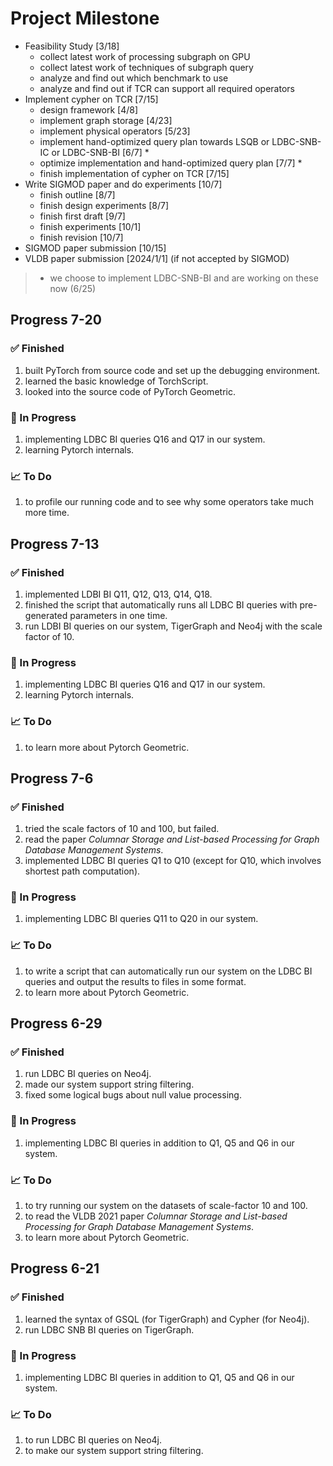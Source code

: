 # Project Milestone
- Feasibility Study [3/18]
  - collect latest work of processing subgraph on GPU
  - collect latest work of techniques of subgraph query
  - analyze and find out which benchmark to use
  - analyze and find out if TCR can support all required operators
- Implement cypher on TCR [7/15]
  - design framework [4/8]
  - implement graph storage [4/23]
  - implement physical operators [5/23]
  - implement hand-optimized query plan towards LSQB or LDBC-SNB-IC or LDBC-SNB-BI [6/7] *
  - optimize implementation and hand-optimized query plan [7/7] *
  - finish implementation of cypher on TCR [7/15]
- Write SIGMOD paper and do experiments [10/7]
  - finish outline [8/7]
  - finish design experiments [8/7]
  - finish first draft [9/7]
  - finish experiments [10/1]
  - finish revision [10/7]
- SIGMOD paper submission [10/15]
- VLDB paper submission [2024/1/1] (if not accepted by SIGMOD)

> * we choose to implement LDBC-SNB-BI and are working on these now (6/25)

## Progress 7-20

### ✅ Finished 
1. built PyTorch from source code and set up the debugging environment.
2. learned the basic knowledge of TorchScript.
3. looked into the source code of PyTorch Geometric.
### 👷 In Progress
1. implementing LDBC BI queries Q16 and Q17 in our system.
2. learning Pytorch internals.
### 📈 To Do
1. to profile our running code and to see why some operators take much more time.


## Progress 7-13

### ✅ Finished 
1. implemented LDBI BI Q11, Q12, Q13, Q14, Q18.
2. finished the script that automatically runs all LDBC BI queries with pre-generated parameters in one time.
3. run LDBI BI queries on our system, TigerGraph and Neo4j with the scale factor of 10.
### 👷 In Progress
1. implementing LDBC BI queries Q16 and Q17 in our system.
2. learning Pytorch internals.
### 📈 To Do
1. to learn more about Pytorch Geometric.

## Progress 7-6

### ✅ Finished 
1. tried the scale factors of 10 and 100, but failed.
2. read the paper _Columnar Storage and List-based Processing for Graph Database Management Systems_.
3. implemented LDBC BI queries Q1 to Q10 (except for Q10, which involves shortest path computation).
### 👷 In Progress
1. implementing LDBC BI queries Q11 to Q20 in our system.
### 📈 To Do
1. to write a script that can automatically run our system on the LDBC BI queries and output the results to files in some format.
2. to learn more about Pytorch Geometric.

## Progress 6-29

### ✅ Finished 
1. run LDBC BI queries on Neo4j.
2. made our system support string filtering.
3. fixed some logical bugs about null value processing.
### 👷 In Progress
1. implementing LDBC BI queries in addition to Q1, Q5 and Q6 in our system.
### 📈 To Do
1. to try running our system on the datasets of scale-factor 10 and 100.
2. to read the VLDB 2021 paper _Columnar Storage and List-based Processing for Graph Database Management Systems_.
3. to learn more about Pytorch Geometric.

## Progress 6-21 

### ✅ Finished 
1. learned the syntax of GSQL (for TigerGraph) and Cypher (for Neo4j).
2. run LDBC SNB BI queries on TigerGraph.
### 👷 In Progress
1. implementing LDBC BI queries in addition to Q1, Q5 and Q6 in our system.
### 📈 To Do
1. to run LDBC BI queries on Neo4j.
2. to make our system support string filtering.

